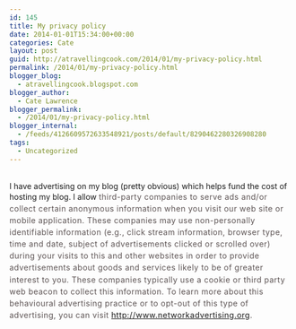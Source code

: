 ```yaml
---
id: 145
title: My privacy policy
date: 2014-01-01T15:34:00+00:00
categories: Cate
layout: post
guid: http://atravellingcook.com/2014/01/my-privacy-policy.html
permalink: /2014/01/my-privacy-policy.html
blogger_blog:
  - atravellingcook.blogspot.com
blogger_author:
  - Cate Lawrence
blogger_permalink:
  - /2014/01/my-privacy-policy.html
blogger_internal:
  - /feeds/4126609572633548921/posts/default/8290462280326908280
tags:
  - Uncategorized
---
```

<i ><br /></i>I have advertising on my blog (pretty obvious) which helps fund the cost of hosting my blog. I allow&nbsp;<span style="color: #5d5454; letter-spacing: 0.5px; line-height: 21.125px;">third-party companies to serve ads and/or collect certain anonymous information when you visit our web site or mobile application. These companies may use non-personally identifiable information (e.g., click stream information, browser type, time and date, subject of advertisements clicked or scrolled over) during your visits to this and other websites in order to provide advertisements about goods and services likely to be of greater interest to you. These companies typically use a cookie or third party web beacon to collect this information. To learn more about this behavioural advertising practice or to opt-out of this type of advertising, you can visit http://www.networkadvertising.org.
